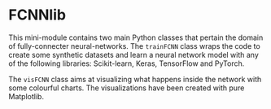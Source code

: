 # FCNNlib
This mini-module contains two main Python classes that pertain the domain of fully-connecter neural-networks.
The `trainFCNN` class wraps the code to create some synthetic datasets and learn a neural network model with any of the following libraries: Scikit-learn, Keras, TensorFlow and PyTorch.

The `visFCNN` class aims at visualizing what happens inside the network with some colourful charts.
The visualizations have been created with pure Matplotlib.
